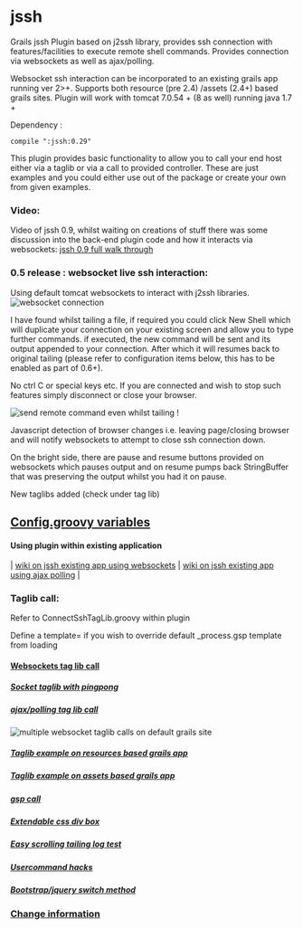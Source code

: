 jssh
====

Grails jssh Plugin based on j2ssh library, provides ssh connection with features/facilities to execute remote shell commands. Provides connection via websockets as well as ajax/polling.  

Websocket ssh interaction can be incorporated to an existing grails app running ver 2>+. Supports both resource (pre 2.4) /assets (2.4+) based grails sites. Plugin will work with tomcat 7.0.54 + (8 as well) running java 1.7 +


Dependency :

	compile ":jssh:0.29" 

This plugin provides  basic functionality to allow you to call your end host either via a taglib or via a call to provided controller. These are just examples and you could either use out of the package or create your own from given examples.


### Video:
Video of jssh 0.9, whilst waiting on creations of stuff there was some discussion into the back-end plugin code and how it interacts via websockets: [jssh 0.9 full walk through](https://www.youtube.com/watch?v=r-dBVUmT9Uo)


### 0.5 release : websocket live ssh interaction:
Using default tomcat websockets to interact with j2ssh libraries.
![websocket connection](https://raw.github.com/vahidhedayati/jssh-test/master/jssh-doc/4.jpg)

I have found whilst tailing a file, if required you could click New Shell which will duplicate your connection on your existing screen and allow you to type further commands.  if executed, the new command will be sent and its output appended to your connection. After which it will resumes back to original tailing  (please refer to configuration items below, this has to be enabled as part of 0.6+). 

No ctrl C or special keys etc. If you are connected and wish to stop such features simply disconnect or close your browser.

![send remote command even whilst tailing !](https://raw.github.com/vahidhedayati/jssh-test/master/jssh-doc/5.jpg)


Javascript detection of browser changes i.e. leaving page/closing browser and will notify websockets to attempt to close ssh connection down.

On the bright side, there are pause and resume buttons provided on websockets which pauses output and on resume pumps back StringBuffer that was preserving the output whilst you had it on pause.

New taglibs added (check under tag lib)


	 	
## [Config.groovy variables](https://github.com/vahidhedayati/jssh/wiki/Config.groovy-values)



#### Using plugin within existing application
| [wiki on jssh existing app using websockets](https://github.com/vahidhedayati/jssh/wiki/jssh-websocket-within-existing-application) | 
[wiki on jssh existing app using ajax polling](https://github.com/vahidhedayati/jssh/wiki/using-jssh-within-existing-application) |


	
### Taglib call:

Refer to ConnectSshTagLib.groovy within plugin

Define a template= if you wish to override default _process.gsp template from loading

#### [Websockets tag lib call](https://github.com/vahidhedayati/jssh/wiki/websocket-taglib-call)

##### [Socket taglib with pingpong](https://github.com/vahidhedayati/jssh/wiki/socket-taglib-with-pingpong)

##### [ajax/polling tag lib call](https://github.com/vahidhedayati/jssh/wiki/ajax-polling-taglib-call)

![multiple websocket taglib calls on default grails site](https://raw.github.com/vahidhedayati/jssh-test/master/jssh-doc/6.jpg)

##### [Taglib example on resources based grails app](https://github.com/vahidhedayati/jssh-test/blob/master/grails-app/views/testjssh/using-resources.gsp)

##### [Taglib example on assets based grails app](https://github.com/vahidhedayati/jssh-test/blob/master/grails-app/views/testjssh/using-assets.gsp)

##### [gsp call](https://github.com/vahidhedayati/jssh/wiki/call-directly-via-gsp)

##### [Extendable css div box](https://github.com/vahidhedayati/jssh/wiki/extending-SSH-Connection-boxes)

##### [Easy scrolling tailing log test](https://github.com/vahidhedayati/jssh/wiki/tail-dummy-log-file)

##### [Usercommand hacks](https://github.com/vahidhedayati/jssh/wiki/userCommand-hacks)

##### [Bootstrap/jquery switch method](https://github.com/vahidhedayati/jssh/wiki/Bootstrap---Jquery-Switch-method)

### [Change information](https://github.com/vahidhedayati/jssh/wiki/VersionInfo)
